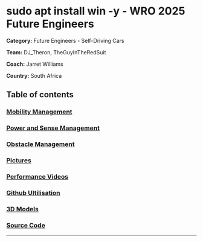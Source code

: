 # sudo apt install win -y - WRO 2025 Future Engineers
**Category:** Future Engineers - Self-Driving Cars

**Team:** DJ_Theron, TheGuyInTheRedSuit

**Coach:** Jarret Williams

**Country:** South Africa

## Table of contents
### [Mobility Management](#1-mobility-management)
### [Power and Sense Management](#2-power-and-sense-management)
### [Obstacle Management](#3-obstacle-management)
### [Pictures](#4-pictures----team-and-vehicle)
### [Performance Videos](#5-performance-videos)
### [Github Ultilisation](#6-github-utilisation)
### [3D Models](/models)
### [Source Code](/src)

---

